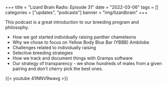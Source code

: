 +++
title = "Lizard Brain Radio: Episode 31"
date = "2022-03-06"
tags = []
categories = ["updates", "podcasts"]
banner = "img/lizardbrain"
+++

This podcast is a great introduction to our breeding program and philosophy. 

- How we got started individually raising panther chameleons
- Why we chose to focus on Yellow Body Blue Bar (YBBB) Ambilobe
- Challenges related to individually raising
- Selective breeding strategies
- How we track and document things with Gramps software
- Our strategy of transparency - we show hundreds of males from a given pairing and don't cherry pick the best ones.

{{< youtube 41lNNV9wavg >}}